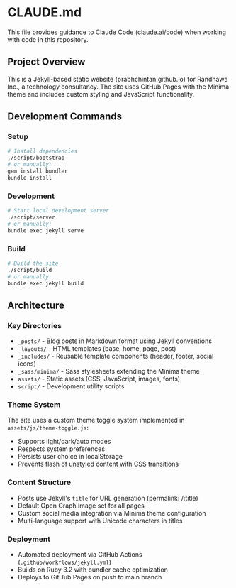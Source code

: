 # CLAUDE.md

This file provides guidance to Claude Code (claude.ai/code) when working with code in this repository.

## Project Overview

This is a Jekyll-based static website (prabhchintan.github.io) for Randhawa Inc., a technology consultancy. The site uses GitHub Pages with the Minima theme and includes custom styling and JavaScript functionality.

## Development Commands

### Setup
```bash
# Install dependencies
./script/bootstrap
# or manually:
gem install bundler
bundle install
```

### Development
```bash
# Start local development server
./script/server
# or manually:
bundle exec jekyll serve
```

### Build
```bash
# Build the site
./script/build  
# or manually:
bundle exec jekyll build
```

## Architecture

### Key Directories
- `_posts/` - Blog posts in Markdown format using Jekyll conventions
- `_layouts/` - HTML templates (base, home, page, post)
- `_includes/` - Reusable template components (header, footer, social icons)
- `_sass/minima/` - Sass stylesheets extending the Minima theme
- `assets/` - Static assets (CSS, JavaScript, images, fonts)
- `script/` - Development utility scripts

### Theme System
The site uses a custom theme toggle system implemented in `assets/js/theme-toggle.js`:
- Supports light/dark/auto modes
- Respects system preferences
- Persists user choice in localStorage
- Prevents flash of unstyled content with CSS transitions

### Content Structure
- Posts use Jekyll's `title` for URL generation (permalink: /:title)
- Default Open Graph image set for all pages
- Custom social media integration via Minima theme configuration
- Multi-language support with Unicode characters in titles

### Deployment
- Automated deployment via GitHub Actions (`.github/workflows/jekyll.yml`)
- Builds on Ruby 3.2 with bundler cache optimization
- Deploys to GitHub Pages on push to main branch